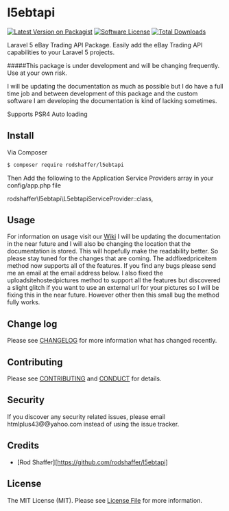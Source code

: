# l5ebtapi

[![Latest Version on Packagist][ico-version]][link-packagist]
[![Software License][ico-license]](LICENSE.md)
[![Total Downloads][ico-downloads]][link-downloads]

Laravel 5 eBay Trading API Package. Easily add the eBay Trading API capabilities to your Laravel 5 projects.

#####This package is under development and will be changing frequently. Use at your own risk.

I will be updating the documentation as much as possible but I do have a full time job and between development of this
package and the custom software I am developing the documentation is kind of lacking sometimes.

Supports PSR4 Auto loading

## Install

Via Composer

``` bash
$ composer require rodshaffer/l5ebtapi
```

Then Add the following to the Application Service Providers array in your config/app.php file

rodshaffer\l5ebtapi\L5ebtapiServiceProvider::class,

## Usage

For information on usage visit our [Wiki]
I will be updating the documentation in the near future and I will also be changing the location that the documentation
 is stored. This will hopefully make the readability better. So please stay tuned for the changes that are coming.
 The addfixedpriceitem method now supports all of the features. If you find any bugs please send me an email at the
 email address below.
 I also fixed the uploadsitehostedpictures method to support all the features but discovered a slight glitch if you want
 to use an external url for your pictures so I will be fixing this in the near future. However other then this small bug
 the method fully works.

## Change log

Please see [CHANGELOG](CHANGELOG.md) for more information what has changed recently.

## Contributing

Please see [CONTRIBUTING](CONTRIBUTING.md) and [CONDUCT](CONDUCT.md) for details.

## Security

If you discover any security related issues, please email htmlplus43@@yahoo.com instead of using the issue tracker.

## Credits

- [Rod Shaffer][https://github.com/rodshaffer/l5ebtapi]

## License

The MIT License (MIT). Please see [License File](LICENSE.md) for more information.

[ico-version]: https://img.shields.io/packagist/v/:vendor/:package_name.svg?style=flat-square
[ico-license]: https://img.shields.io/badge/license-MIT-brightgreen.svg?style=flat-square
[ico-downloads]: https://img.shields.io/packagist/dt/l5ebtapi/l5ebtapi.svg?style=flat-square

[link-packagist]: https://packagist.org/packages/rodshaffer/l5ebtapi
[link-downloads]: https://packagist.org/packages/rodshaffer/l5ebtapi
[Wiki]: https://github.com/rodshaffer/l5ebtapi/wiki
[link-author]: https://github.com/rodshaffer/l5ebtapi
